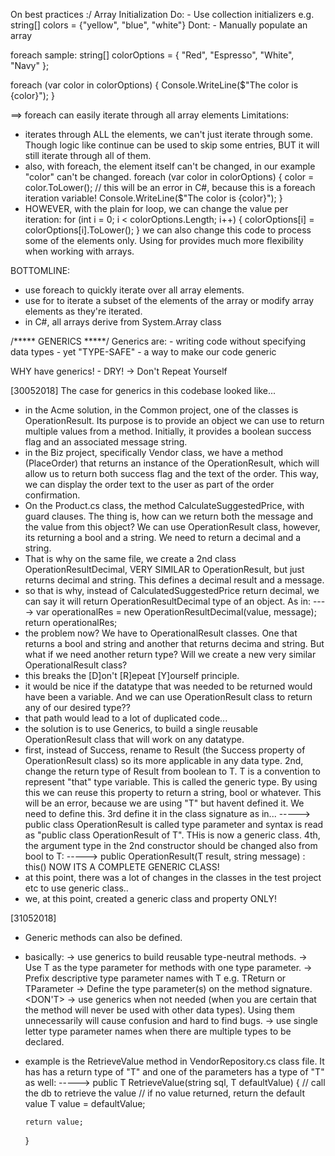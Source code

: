 On best practices  :/
Array Initialization
Do:
	- Use collection initializers e.g. string[] colors = {"yellow", "blue", "white"}
Dont:
	- Manually populate an array

foreach sample:
string[] colorOptions = { "Red", "Espresso", "White", "Navy" };

foreach (var color in colorOptions)
{
    Console.WriteLine($"The color is {color}");
}

==> foreach can easily iterate through all array elements
Limitations:
- iterates through ALL the elements, we can't just iterate through some. Though logic like continue can be used to skip some entries, BUT it will still iterate through all of them.
- also, with foreach, the element itself can't be changed, in our example "color" can't be changed. 
foreach (var color in colorOptions)
{
    color = color.ToLower(); // this will be an error in C#, because this is a foreach iteration variable!
    Console.WriteLine($"The color is {color}");
}
- HOWEVER, with the plain for loop, we can change the value per iteration:
for (int i = 0; i < colorOptions.Length; i++)
{
    colorOptions[i] = colorOptions[i].ToLower();
}
  we can also change this code to process some of the elements only. Using for provides much more flexibility when working with arrays.

BOTTOMLINE:
- use foreach to quickly iterate over all array elements.
- use for to iterate a subset of the elements of the array or modify array elements as they're iterated.
- in C#, all arrays derive from System.Array class

/***** GENERICS *****/
Generics are:
	- writing code without specifying data types
	- yet "TYPE-SAFE"
	- a way to make our code generic

WHY have generics!
	- DRY! -> Don't Repeat Yourself
	
[30052018]
The case for generics in this codebase looked like...
- in the Acme solution, in the Common project, one of the classes is OperationResult. Its purpose is to provide an object we can use to return multiple values from a method. Initially, it provides a boolean success flag and an associated message string. 
- in the Biz project, specifically Vendor class, we have a method (PlaceOrder) that returns an instance of the OperationResult, which will allow us to return both success flag and the text of the order. This way, we can display the order text to the user as part of the order confirmation.
- On the Product.cs class, the method CalculateSuggestedPrice, with guard clauses. The thing is, how can we return both the message and the value from this object? We can use OperationResult class, however, its returning a bool and a string. We need to return a decimal and a string.
- That is why on the same file, we create a 2nd class OperationResultDecimal, VERY SIMILAR to OperationResult, but just returns decimal and string. This defines a decimal result and a message. 
- so that is why, instead of CalculatedSuggestedPrice return decimal, we can say it will return OperationResultDecimal type of an object. As in:
  ----> var operationalRes = new OperationResultDecimal(value, message);
        return operationalRes;
- the problem now? We have to OperationalResult classes. One that returns a bool and string and another that returns decima and string. But what if we need another return type? Will we create a new very similar OperationalResult class?
- this breaks the [D]on't [R]epeat [Y]ourself principle.
- it would be nice if the datatype that was needed to be returned would have been a variable. And we can use OperationResult class to return any of our desired type??
- that path would lead to a lot of duplicated code...
- the solution is to use Generics, to build a single reusable OperationResult class that will work on any datatype.
- first, instead of Success, rename to Result (the Success property of OperationResult class) so its more applicable in any data type.
  2nd, change the return type of Result from boolean to T. T is a convention to represent "that" type variable. This is called the generic type. By using this we can reuse this property to return a string, bool or whatever. This will be an error, because we are using "T" but havent defined it. We need to define this.
  3rd define it in the class signature as in...
  -----> public class OperationResult<t>
  <T> is called type parameter and syntax is read as "public class OperationResult of T". THis is now a generic class.
  4th, the argument type in the 2nd constructor should be changed also from bool to T:
  -----> public OperationResult(T result, string message) : this()
  NOW ITS A COMPLETE GENERIC CLASS!
- at this point, there was a lot of changes in the classes in the test project etc to use generic class..
- we, at this point, created a generic class and property ONLY!

[31052018]
- Generic methods can also be defined.
- basically:
  <DO>
  -> use generics to build  reusable type-neutral methods.
  -> Use T as the type parameter for methods with one type parameter.
  -> Prefix descriptive type parameter names with T e.g. TReturn or TParameter
  -> Define the type parameter(s) on the method signature. 
  <DON'T>
  -> use generics when not needed (when you are certain that the method will never be used with other data types). Using them unnecessarily will cause confusion and hard to find bugs.
  -> use single letter type parameter names when there are multiple types to be declared.
- example is the RetrieveValue method in VendorRepository.cs class file. It has has a return type of "T" and one of the parameters has a type of "T" as well:
  ----->
  public T RetrieveValue<T>(string sql, T defaultValue)
  {
     // call the db to retrieve the value
     // if no value returned, return the default value
      T value = defaultValue;

      return value;
  }